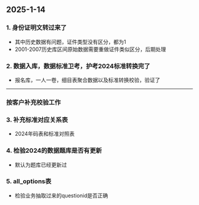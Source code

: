 ## 2025-1-14 

### 1. 身份证明文转过来了
- 其中历史数据有问题，证件类型没有区分，都为1
- 2001-2007历史库区间原始数据需要重做证件类似区分，后期处理

### 2. 数据入库，数据标准卫考，护考2024标准转换完了
- 报名库，一人一卷，细目表聚合数据以及标准转换校验，验证了

---

### 按客户补充校验工作

### 3. 补充标准对应关系表
- 2024年码表和标准对照表

### 4. 检验2024的数据题库是否有更新
- 默认为题库已经更新过

### 5. all_options表
- 检验业务抽取过来的questionid是否正确


